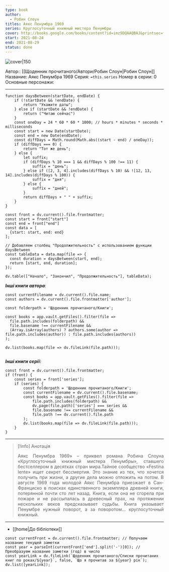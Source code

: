 ```yaml
---
type: book
author:
  - Робин Слоун
titles: Аякс Пенумбра 1969
series: Круглосуточный книжный мистера Пенумбры
cover: http://books.google.com/books/content?id=imz9DQAAQBAJ&printsec=frontcover&img=1&zoom=1&edge=curl&source=gbs_api
start: 2021-08-24
end: 2021-08-29
status: done
---
```

![cover|150](Робин%20Слоун%20-%20Аякс%20Пенумбра%201969.jpg)

Автор:: [[Щоденник прочитаного/Автори/Робин Слоун|Робин Слоун]]
Название: Аякс Пенумбра 1969
Серия:  `=this.series`
Номер в серии:  0
Основные персонажи:

---
```dataviewjs
function daysBetween(startDate, endDate) {
	if (!startDate && !endDate) { 
		return "Укажите даты"; 
	} else if (startDate && !endDate) {
		return ("Читаю сейчас")
	}
	const oneDay = 24 * 60 * 60 * 1000; // hours * minutes * seconds * milliseconds
	const start = new Date(startDate);
	const end = new Date(endDate);
	const diffDays = Math.round(Math.abs((start - end) / oneDay));
	if (diffDays === 0) {
		return "Тот же день";   
	} else {
		let suffix;     
	    if (diffDays % 10 === 1 && diffDays % 100 !== 11) {
		    suffix = "день";     
	    } else if ([2, 3, 4].includes(diffDays % 10) && ![12, 13, 14].includes(diffDays % 100)) {
			suffix = "дня";     
		} else {       
			suffix = "дней";     
		}          
		return diffDays + " " + suffix;   
	} 
}  

const front = dv.current().file.frontmatter;
const start = front["start"]
const end = front["end"]
const data = [
  {start: start, end: end}
];

// Добавляем столбец "Продолжительность" с использованием функции daysBetween
const tableData = data.map(file => {
  const duration = daysBetween(start, end);
  return [start, end, duration];
});

dv.table(["Начало", "Закончил", "Продолжительность"], tableData);
```
***Інші книги автора***:
```dataviewjs
const currentFilename = dv.current().file.name;
const authors = dv.current().file.frontmatter['author'];

const folderpath = 'Щоденник прочитаного/Книги';

const books = app.vault.getFiles().filter(file =>
  file.path.includes(folderpath) &&
  file.basename !== currentFilename &&
  (Array.isArray(authors) ? authors.some(author => file.path.includes(author)) : file.path.includes(authors))
);

dv.list(books.map(file => dv.fileLink(file.path)));


```
***Інші книги серії:***
```dataviewjs
const front = dv.current().file.frontmatter;
if (front) {
	const series = front['series'];
	if (series) {
		const folderpath = 'Щоденник прочитаного/Книги';
		const currentFilename = dv.current().file.basename;
		const books = app.vault.getFiles().filter(file =>  
			file.path.includes(folderpath) && 
			dv.page(file.path)['series'] === series && 
			file.basename !== currentFilename &&
			file.path !== dv.current().file.path 
		);
		dv.list(books.map(file => dv.fileLink(file.path)));
	}
}

```

---
>[!info] Анотація
><p align="justify">Аякс Пенумбра 1969» – приквел романа Робина Слоуна «Круглосуточный книжный мистера Пенумбры», ставшего бестселлером в десятках стран мира.Тайное сообщество «Festina lente» ищет секрет бессмертия. Это знание из тех, что хочется получить при жизни, а другие дела можно отложить на потом. В августе 1969 года молодой Аякс Пенумбра приезжает в Сан-Франциско в поисках единственного экземпляра древней книги, потерянной почти сто лет назад. Книга, если она не сгорела при пожаре и не рассыпалась в древесный прах, на протяжении нескольких веков предсказывает судьбы. Книга указывает Пенумбре нужный поворот, а за поворотом... круглосуточный книжный.</p>

___
- [[home|До бібліотеки]]
```dataviewjs
const currentFront = dv.current().file.frontmatter; // Получаем название текущей заметки
const year = parseInt(currentFront['end'].split('-')[0]); // Преобразуем название заметки (год) в число
const yearLink = dv.fileLink(`Щоденник прочитаного/Списки прочитаних книг по роках/${year}`, false, `Що я прочитав за ${year} рік`);
dv.list([yearLink]);
```